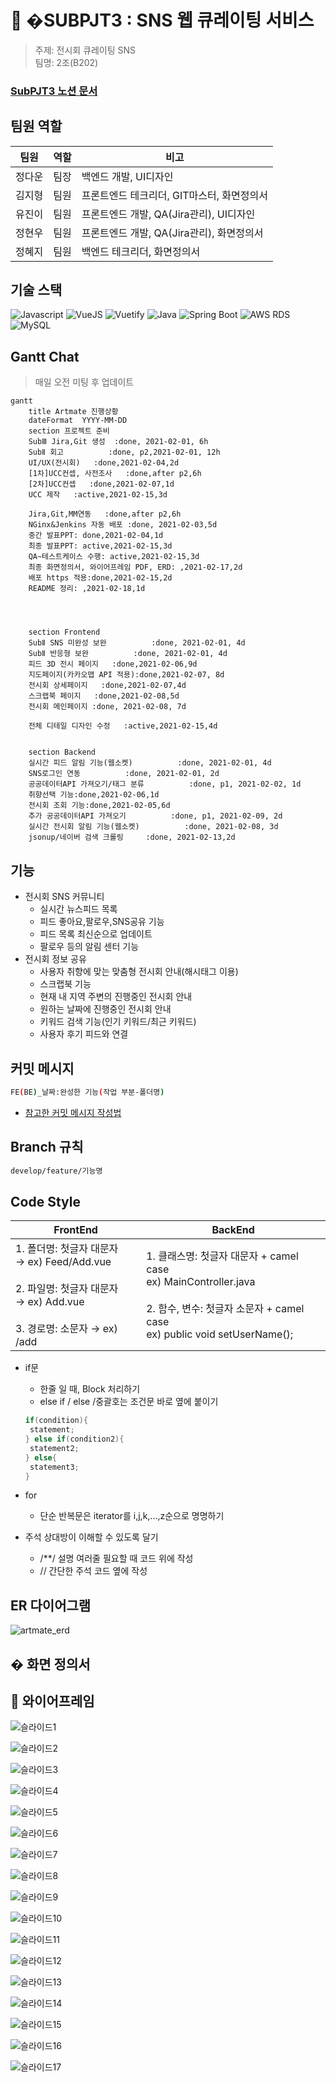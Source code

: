# 🎨 �SUBPJT3 : SNS 웹 큐레이팅 서비스    
> 주제: 전시회 큐레이팅 SNS  
> 팀명: 2조(B202)  

### [SubPJT3 노션 문서](https://www.notion.so/Sub-PJT3-2fad4b5e52bb4f3fba869bddfbeecc8f)

## 팀원 역할
| 팀원   | 역할 | 비고                        |
| ------ | ---- | --------------------------- |
| 정다운 | 팀장 | 백엔드 개발, UI디자인        |
| 김지형 | 팀원 | 프론트엔드 테크리더, GIT마스터, 화면정의서    |
| 유진이 | 팀원 | 프론트엔드 개발, QA(Jira관리), UI디자인 |
| 정현우 | 팀원 | 프론트엔드 개발, QA(Jira관리), 화면정의서            |
| 정혜지 | 팀원 | 백엔드 테크리더, 화면정의서           |

## 기술 스택
![Javascript](https://img.shields.io/badge/JavaScript-ES6+-green?logo=javascript) ![VueJS](https://img.shields.io/badge/Vue.js-v4.5.10-green?logo=vue.js) ![Vuetify](https://img.shields.io/badge/Vuetify-v3-green?logo=Vuetify) ![Java](https://img.shields.io/badge/Java-v1.8-blue?logo=java) ![Spring Boot](https://img.shields.io/badge/spring-v3.9.15-blue?logo=spring) ![AWS RDS](https://img.shields.io/badge/AWS%20RDS----blue?logo=amazonaws) ![MySQL](https://img.shields.io/badge/MySQL-v8.0-blue?logo=mysql)   

## Gantt Chat
> 매일 오전 미팅 후 업데이트  
```mermaid  
gantt
    title Artmate 진행상황
    dateFormat  YYYY-MM-DD
    section 프로젝트 준비
    SubⅢ Jira,Git 생성  :done, 2021-02-01, 6h
    SubⅡ 회고          :done, p2,2021-02-01, 12h
    UI/UX(전시회)   :done,2021-02-04,2d
    [1차]UCC컨셉, 사전조사   :done,after p2,6h
    [2차]UCC컨셉   :done,2021-02-07,1d
    UCC 제작   :active,2021-02-15,3d

    Jira,Git,MM연동   :done,after p2,6h
    NGinx&Jenkins 자동 배포 :done, 2021-02-03,5d
    중간 발표PPT: done,2021-02-04,1d
    최종 발표PPT: active,2021-02-15,3d
    QA~테스트케이스 수행: active,2021-02-15,3d
    최종 화면정의서, 와이어프레임 PDF, ERD: ,2021-02-17,2d
    배포 https 적용:done,2021-02-15,2d
    README 정리: ,2021-02-18,1d
    
    
    

    section Frontend
    SubⅡ SNS 미완성 보완          :done, 2021-02-01, 4d
    SubⅡ 반응형 보완          :done, 2021-02-01, 4d
    피드 3D 전시 페이지   :done,2021-02-06,9d
    지도페이지(카카오맵 API 적용):done,2021-02-07, 8d
    전시회 상세페이지   :done,2021-02-07,4d
    스크랩북 페이지   :done,2021-02-08,5d
    전시회 메인페이지 :done, 2021-02-08, 7d

    전체 디테일 디자인 수정   :active,2021-02-15,4d
    
    
    section Backend
    실시간 피드 알림 기능(웹소켓)          :done, 2021-02-01, 4d
    SNS로그인 연동          :done, 2021-02-01, 2d
    공공데이터API 가져오기/태그 분류          :done, p1, 2021-02-02, 1d
    취향선택 기능:done,2021-02-06,1d
    전시회 조회 기능:done,2021-02-05,6d
    추가 공공데이터API 가져오기          :done, p1, 2021-02-09, 2d
    실시간 전시회 알림 기능(웹소켓)          :done, 2021-02-08, 3d
    jsonup/네이버 검색 크롤링     :done, 2021-02-13,2d
```

## 기능
- 전시회 SNS 커뮤니티
    - 실시간 뉴스피드 목록
    - 피드 좋아요,팔로우,SNS공유 기능
    - 피드 목록 최신순으로 업데이트
    - 팔로우 등의 알림 센터 기능
- 전시회 정보 공유
    - 사용자 취향에 맞는 맞춤형 전시회 안내(해시태그 이용)
    - 스크랩북 기능  
    - 현재 내 지역 주변의 진행중인 전시회 안내
    - 원하는 날짜에 진행중인 전시회 안내
    - 키워드 검색 기능(인기 키워드/최근 키워드)
    - 사용자 후기 피드와 연결

## 커밋 메시지
```bash
FE(BE)_날짜:완성한 기능(작업 부분-폴더명)
```
* [참고한 커밋 메시지 작성법](https://blog.ull.im/engineering/2019/03/10/logs-on-git.html)

## Branch 규칙  
```bash
develop/feature/기능명  
```

## Code Style
| FrontEnd   | BackEnd |
| ------ | ---- |
| 1. 폴더명: 첫글자 대문자<br/>→ ex) Feed/Add.vue <br/><br/>2. 파일명: 첫글자 대문자 <br/> → ex) Add.vue <br/><br/>3. 경로명: 소문자 → ex) /add | 1. 클래스명:  첫글자 대문자 + camel case <br/> ex) MainController.java <br/><br/> 2. 함수, 변수: 첫글자 소문자 + camel case <br/> ex) public void setUserName(); |
- if문
    - 한줄 일 때, Block 처리하기
    - else if / else /중괄호는 조건문 바로 옆에 붙이기

    ```java
    if(condition){
     statement;
    } else if(condition2){
     statement2;
    } else{
     statement3;
    }
    ```

- for
  
    - 단순 반복문은 iterator를 i,j,k,...,z순으로 명명하기
- 주석 상대방이 이해할 수 있도록 달기
    - /**/ 설명 여러줄 필요할 때 코드 위에 작성
    - // 간단한 주석 코드 옆에 작성

## ER 다이어그램
![artmate_erd](/uploads/188933c16471be41c1a72bc04d27ac1f/artmate_erd.png)  



## � 화면 정의서



## 🎨 와이어프레임  

![슬라이드1](/uploads/c47d726d30989088e274a29e7fce35e0/슬라이드1.PNG)

![슬라이드2](/uploads/b84e639fdd90913d18ef04f10d36979a/슬라이드2.PNG)

![슬라이드3](/uploads/fba7b03e3b7ff39fe09eb0ed9bfa0226/슬라이드3.PNG)

![슬라이드4](/uploads/eac1c35b7d60a0a43a44e5914243851f/슬라이드4.PNG)

![슬라이드5](/uploads/75a1ce4bc31b29db0403c5d1f85df3e3/슬라이드5.PNG)

![슬라이드6](/uploads/309f6782bd2a7032b31c51185311c0e9/슬라이드6.PNG)

![슬라이드7](/uploads/ec0721657d508b72ef30de92af314d8f/슬라이드7.PNG)

![슬라이드8](/uploads/0190e0bf435d798b113bb8a7f6805c1a/슬라이드8.PNG)

![슬라이드9](/uploads/ddd5b44073cb25497c14dc3db0c5e0f6/슬라이드9.PNG)

![슬라이드10](/uploads/27448e9bf10f6a56019a0da78d704ac7/슬라이드10.PNG)

![슬라이드11](/uploads/827dedd8468d69090ba5c2f56a4856e9/슬라이드11.PNG)

![슬라이드12](/uploads/8327416cfbbf951981ceab4ac2b15ae2/슬라이드12.PNG)

![슬라이드13](/uploads/cec3703104332db305cc3d1ac7e301a9/슬라이드13.PNG)

![슬라이드14](/uploads/a17e313d3ff8f60e263f4b606335341c/슬라이드14.PNG)

![슬라이드15](/uploads/2b1d400b265bff1a519872cef868cc7a/슬라이드15.PNG)

![슬라이드16](/uploads/4317c75565d922626efae2d070bf117e/슬라이드16.PNG)

![슬라이드17](/uploads/4e6611f1541fceff5e1b0ff231925e7f/슬라이드17.PNG)
